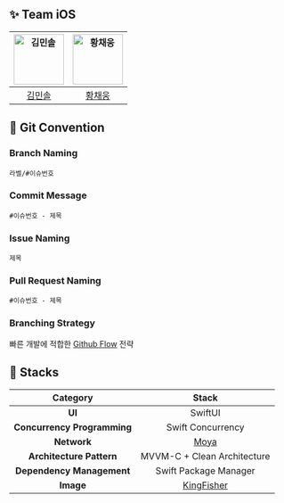 ## ✨ Team iOS
| <img src="https://avatars.githubusercontent.com/u/94881886?v=4" width=90px alt="김민솔"/>  | <img src="https://avatars.githubusercontent.com/u/78294459?v=4" width=90px alt="황채웅"/> |
| :-----: | :-----: |
| [김민솔](https://github.com/minsolkim) | [황채웅](https://github.com/woongaaaa) |

## 🌱 Git Convention
### Branch Naming
`라벨/#이슈번호`
### Commit Message
`#이슈번호 - 제목`
### Issue Naming
`제목`
### Pull Request Naming
`#이슈번호 - 제목`
### Branching Strategy
빠른 개발에 적합한 [Github Flow](https://devocean.sk.com/blog/techBoardDetail.do?ID=165571&boardType=techBlog) 전략

## 🚀 Stacks
| Category | Stack |
| :-----: | :-----: |
| **UI** | SwiftUI |
| **Concurrency Programming** | Swift Concurrency |
| **Network** | [Moya](https://github.com/Moya/Moya) |
| **Architecture Pattern** | MVVM-C + Clean Architecture |
| **Dependency Management** | Swift Package Manager |
| **Image** | [KingFisher](https://github.com/onevcat/Kingfisher) |
